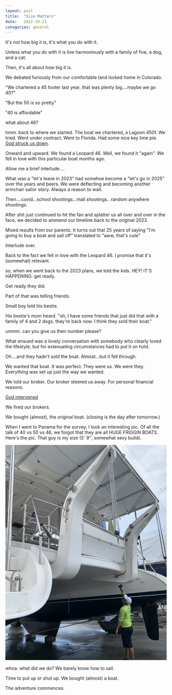 ```yaml
---
layout: post
title:  "Size Matters"
date:   2022-10-21
categories: general
---
```


It's not how big it is, it's what you do with it.  

Unless what you do with it is live harmoniously with a family of five, a dog, and a cat.

Then, it's all about how big it is.

We debated furiously from our comfortable land locked home in Colorado.  

"We chartered a 45 footer last year, that was plenty big....maybe we go 40?"

"But the 50 is so pretty"

"40 is affordable"

what about 46?

hmm.  back to where we started.  The boat we chartered, a Lagoon 450f.  We tried.  Went under contract.  Went to Florida.  Had some nice key lime pie.  <a href="https://twigafloat.com/general/2022/09/27/the-hand-of-god.html">God struck us down</a>.

Onward and upward.  We found a Leopard 46.  Well, we found it "again".  We fell in love with this particular boat months ago. 

Allow me a brief interlude....

What was a "let's leave in 2023" had somehoe become a "let's go in 2025" over the years and beers.  We were deflecting and becoming another armchair sailor story.  Always a reason to wait.

Then....covid...school shootings...mall shootings.. random anywhere shootings.

After shit just continued to hit the fan and splatter us all over and over in the face, we decided to ammend our timeline back to the original 2023.

Mixed results from our parents.  It turns out that 25 years of saying "I'm going to buy a boat and sail off" translated to "aww, that's cute"

Interlude over.  

Back to the fact we fell in love with the Leopard 46.  I promise that it's (somewhat) relevant.

so, when we went back to the 2023 plans, we told the kids.  HEY!  IT'S HAPPENING.  get ready.

Get ready they did.  

Part of that was telling friends.

Small boy told his bestie.

His bestie's mom heard.  "oh, I have some friends that just did that with a family of 4 and 2 dogs.  they're back now.  I think they sold their boat."

ummm.  can you give us their number please?

What ensued was a lovely conversation with somebody who clearly loved the lifestyle, but for extenuating circumstances had to put it on hold.

Oh....and they hadn't sold the boat.  Almost...but it fell through.

We wanted that boat.  It was perfect.  They were us.  We were they.  Everything was set up just the way we wanted.

We told our broker.  Our broker steered us away.  For personal financial reasons.

<a href="https://twigafloat.com/general/2022/09/27/the-hand-of-god.html">God intervened</a>

We fired our brokers.

We bought (almost), the original boat.  (closing is the day after tomorrow.)

When I went to Panama for the survey, I took an interesting pic.  Of all the talk of 40 vs 50 vs 46, we forgot that they are all HUGE FRIGGIN BOATS.  Here's the pic.  That guy is my size (5' 9'', somewhat sexy build).

<img src="/assets/img/boat/size.jpg">

whoa.  what did we do?  We barely know how to sail.

Time to put up or shut up.  We bought (almost) a boat.  

The adventure commences.


